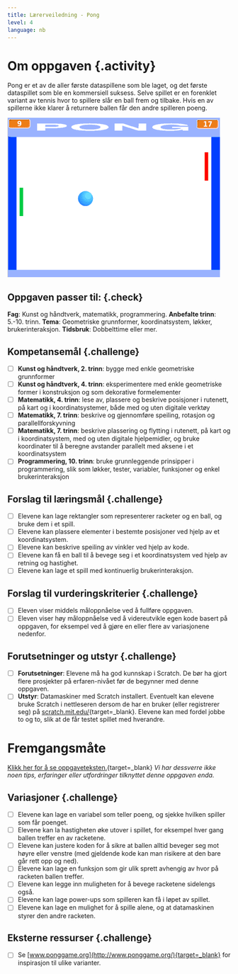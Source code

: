 ```yaml
---
title: Lærerveiledning - Pong
level: 4
language: nb
---
```


# Om oppgaven {.activity}

Pong er et av de aller første dataspillene som ble laget, og det
første dataspillet som ble en kommersiell suksess. Selve spillet er en
forenklet variant av tennis hvor to spillere slår en ball frem og
tilbake. Hvis en av spillerne ikke klarer å returnere ballen får den
andre spilleren poeng.

![](pong.png)

## Oppgaven passer til: {.check}
 __Fag__: Kunst og håndtverk, matematikk, programmering.
__Anbefalte trinn__: 5.-10. trinn.
__Tema__: Geometriske grunnformer, koordinatsystem, løkker, brukerinteraksjon.
__Tidsbruk__: Dobbelttime eller mer.

## Kompetansemål {.challenge}
- [ ] __Kunst og håndtverk, 2. trinn__: bygge med enkle geometriske grunnformer
- [ ] __Kunst og håndtverk, 4. trinn__: eksperimentere med enkle geometriske former i konstruksjon og som dekorative formelementer
- [ ] __Matematikk, 4. trinn__: lese av, plassere og beskrive posisjoner i rutenett, på kart og i koordinatsystemer, både med og uten digitale verktøy
- [ ] __Matematikk, 7. trinn__: beskrive og gjennomføre speiling, rotasjon og parallellforskyvning
- [ ] __Matematikk, 7. trinn__: beskrive plassering og flytting i rutenett, på kart og i koordinatsystem, med og uten digitale hjelpemidler, og bruke koordinater til å beregne avstander parallelt med aksene i et koordinatsystem
- [ ] __Programmering, 10. trinn__: bruke grunnleggende prinsipper i programmering, slik som løkker, tester, variabler, funksjoner og enkel brukerinteraksjon

## Forslag til læringsmål {.challenge}
- [ ] Elevene kan lage rektangler som representerer racketer og en ball, og bruke dem i et spill.
- [ ] Elevene kan plassere elementer i bestemte posisjoner ved hjelp av et koordinatsystem.
- [ ] Elevene kan beskrive speiling av vinkler ved hjelp av kode.
- [ ] Elevene kan få en ball til å bevege seg i et koordinatsystem ved hjelp av retning og hastighet.
- [ ] Elevene kan lage et spill med kontinuerlig brukerinteraksjon.

## Forslag til vurderingskriterier {.challenge}
- [ ] Eleven viser middels måloppnåelse ved å fullføre oppgaven.
- [ ] Eleven viser høy måloppnåelse ved å videreutvikle egen kode basert på oppgaven, for eksempel ved å gjøre en eller flere av variasjonene nedenfor.

## Forutsetninger og utstyr {.challenge}
- [ ] __Forutsetninger__: Elevene må ha god kunnskap i Scratch. De bør ha gjort flere prosjekter på erfaren-nivået før de begynner med denne oppgaven.
- [ ] __Utstyr__: Datamaskiner med Scratch installert. Eventuelt kan elevene bruke Scratch i nettleseren dersom de har en bruker (eller registrerer seg) på [scratch.mit.edu/](http://scratch.mit.edu/){target=_blank}. Elevene kan med fordel jobbe to og to, slik at de får testet spillet med hverandre.

# Fremgangsmåte
[Klikk her for å se oppgaveteksten.](../pong/pong.html){target=_blank}
_Vi har dessverre ikke noen tips, erfaringer eller utfordringer tilknyttet denne oppgaven enda._

## Variasjoner {.challenge}
- [ ] Elevene kan lage en variabel som teller poeng, og sjekke hvilken spiller som får poenget.
- [ ] Elevene kan la hastigheten øke utover i spillet, for eksempel hver gang ballen treffer en av racketene.
- [ ] Elevene kan justere koden for å sikre at ballen alltid beveger seg mot høyre eller venstre (med gjeldende kode kan man risikere at den bare går rett opp og ned).
- [ ] Elevene kan lage en funksjon som gir ulik sprett avhengig av hvor på racketen ballen treffer.
- [ ] Elevene kan legge inn muligheten for å bevege racketene sidelengs også.
- [ ] Elevene kan lage power-ups som spilleren kan få i løpet av spillet.
- [ ] Elevene kan lage en mulighet for å spille alene, og at datamaskinen styrer den andre racketen.

## Eksterne ressurser {.challenge}
- [ ] Se [www.ponggame.org](http://www.ponggame.org/){target=_blank} for inspirasjon til ulike varianter.
